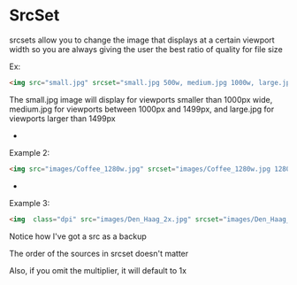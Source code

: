 # SrcSet

srcsets allow you to change the image that displays at a certain viewport width so you are always giving the user the best ratio of quality for file size

Ex:

```HTML
<img src="small.jpg" srcset="small.jpg 500w, medium.jpg 1000w, large.jpg 1500w">
```

The small.jpg image will display for viewports smaller than 1000px wide, medium.jpg for viewports between 1000px and 1499px, and large.jpg for viewports larger than 1499px

-

Example 2:

```HTML
<img src="images/Coffee_1280w.jpg" srcset="images/Coffee_1280w.jpg 1280w, images/Coffee_640w.jpg 640w" sizes="(max-width: 960px) 50vw, 100vw" alt="Coffee by Amy March from Turkey">
```

-

Example 3:

```HTML
<img  class="dpi" src="images/Den_Haag_2x.jpg" srcset="images/Den_Haag_2x.jpg 2x, images/Den_Haag_1x.jpg" alt="Den Haag Skyline">
```

Notice how I've got a src as a backup

The order of the sources in srcset doesn't matter

Also, if you omit the multiplier, it will default to 1x
